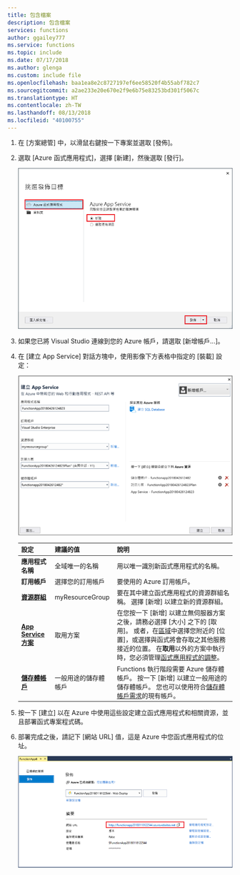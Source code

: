 ```yaml
---
title: 包含檔案
description: 包含檔案
services: functions
author: ggailey777
ms.service: functions
ms.topic: include
ms.date: 07/17/2018
ms.author: glenga
ms.custom: include file
ms.openlocfilehash: baa1ea8e2c8727197ef6ee58520f4b55abf782c7
ms.sourcegitcommit: a2ae233e20e670e2f9e6b75e83253bd301f5067c
ms.translationtype: HT
ms.contentlocale: zh-TW
ms.lasthandoff: 08/13/2018
ms.locfileid: "40100755"
---
```

1. 在 [方案總管] 中，以滑鼠右鍵按一下專案並選取 [發佈]。

2. 選取 [Azure 函式應用程式]，選擇 [新建]，然後選取 [發行]。

    ![挑選發行目標](./media/functions-vstools-publish/functions-vstools-create-new-function-app.png)

3. 如果您已將 Visual Studio 連線到您的 Azure 帳戶，請選取 [新增帳戶...]。

4. 在 [建立 App Service] 對話方塊中，使用影像下方表格中指定的 [裝載] 設定：

    ![建立 App Service 對話方塊](./media/functions-vstools-publish/functions-vstools-publish.png)

    | 設定      | 建議的值  | 說明                                |
    | ------------ |  ------- | -------------------------------------------------- |
    | **應用程式名稱** | 全域唯一的名稱 | 用以唯一識別新函式應用程式的名稱。 |
    | **訂用帳戶** | 選擇您的訂用帳戶 | 要使用的 Azure 訂用帳戶。 |
    | **[資源群組](../articles/azure-resource-manager/resource-group-overview.md)** | myResourceGroup |  要在其中建立函式應用程式的資源群組名稱。 選擇 [新增] 以建立新的資源群組。|
    | **[App Service 方案](../articles/azure-functions/functions-scale.md)** | 取用方案 | 在您按一下 [新增] 以建立無伺服器方案之後，請務必選擇 [大小] 之下的 [取用]。 或者，在[區域](https://azure.microsoft.com/regions/)中選擇您附近的 [位置]，或選擇與函式將會存取之其他服務接近的位置。 在**取用**以外的方案中執行時，您必須管理[函式應用程式的調整](../articles/azure-functions/functions-scale.md)。  |
    | **[儲存體帳戶](../articles/storage/common/storage-create-storage-account.md#create-a-storage-account)** | 一般用途的儲存體帳戶 | Functions 執行階段需要 Azure 儲存體帳戶。 按一下 [新增] 以建立一般用途的儲存體帳戶。 您也可以使用符合[儲存體帳戶需求](../articles/azure-functions/functions-scale.md#storage-account-requirements)的現有帳戶。  |

5. 按一下 [建立] 以在 Azure 中使用這些設定建立函式應用程式和相關資源，並且部署函式專案程式碼。 

6. 部署完成之後，請記下 [網站 URL] 值，這是 Azure 中您函式應用程式的位址。

    ![發行成功訊息](./media/functions-vstools-publish/functions-vstools-publish-profile.png)

